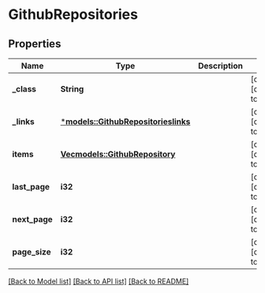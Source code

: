 # GithubRepositories

## Properties
Name | Type | Description | Notes
------------ | ------------- | ------------- | -------------
**_class** | **String** |  | [optional] [default to None]
**_links** | [***models::GithubRepositorieslinks**](GithubRepositorieslinks.md) |  | [optional] [default to None]
**items** | [**Vec<models::GithubRepository>**](GithubRepository.md) |  | [optional] [default to None]
**last_page** | **i32** |  | [optional] [default to None]
**next_page** | **i32** |  | [optional] [default to None]
**page_size** | **i32** |  | [optional] [default to None]

[[Back to Model list]](../README.md#documentation-for-models) [[Back to API list]](../README.md#documentation-for-api-endpoints) [[Back to README]](../README.md)


